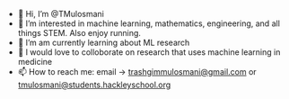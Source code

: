 - 👋 Hi, I’m @TMulosmani
- 👀 I’m interested in machine learning, mathematics, engineering, and all things STEM. Also enjoy running.
- 🌱 I’m am currently learning about ML research
- 🔬 I would love to colloborate on research that uses machine learning in medicine
- 📫 How to reach me: email -> trashgimmulosmani@gmail.com or tmulosmani@students.hackleyschool.org

<!---
TMulosmani/TMulosmani is a ✨ special ✨ repository because its `README.md` (this file) appears on your GitHub profile.
You can click the Preview link to take a look at your changes.
--->
